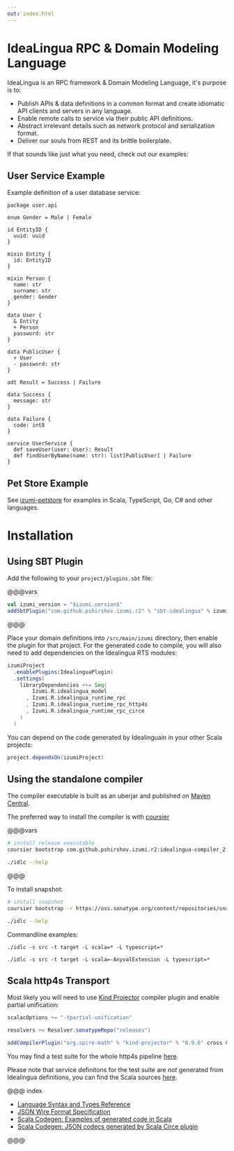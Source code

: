 ```yaml
---
out: index.html
---
```

IdeaLingua RPC & Domain Modeling Language
==================

IdeaLingua is an RPC framework & Domain Modeling Language, it's purpose is to:

* Publish APIs & data definitions in a common format and create idiomatic API clients and servers in any language.
* Enable remote calls to service via their public API definitions.
* Abstract irrelevant details such as network protocol and serialization format.
* Deliver our souls from REST and its brittle boilerplate.

If that sounds like just what you need, check out our examples:

## User Service Example

Example definition of a user database service:

```
package user.api

enum Gender = Male | Female

id EntityID {
  uuid: uuid
}

mixin Entity {
  id: EntityID
}

mixin Person {
  name: str
  surname: str
  gender: Gender
}

data User {
  & Entity
  + Person
  password: str
}

data PublicUser {
  + User
  - password: str
}

adt Result = Success | Failure

data Success {
  message: str
}

data Failure {
  code: int8
}

service UserService {
  def saveUser(user: User): Result
  def findUserByName(name: str): list[PublicUser] | Failure
}
```

## Pet Store Example

See [izumi-petstore](https://github.com/kaishh/izumi-petstore) for examples in Scala, TypeScript, Go, C# and other languages.

# Installation

## Using SBT Plugin

Add the following to your `project/plugins.sbt` file:

@@@vars

```scala
val izumi_version = "$izumi.version$"
addSbtPlugin("com.github.pshirshov.izumi.r2" % "sbt-idealingua" % izumi_version)
```

@@@

Place your domain definitions into `/src/main/izumi` directory, then enable the plugin for that project. 
For the generated code to compile, you will also need to add dependencies on the Idealingua RTS modules: 

```scala
izumiProject
  .enablePlugins(IdealinguaPlugin)
  .settings(
    libraryDependencies ++= Seq(
        Izumi.R.idealingua_model
      , Izumi.R.idealingua_runtime_rpc
      , Izumi.R.idealingua_runtime_rpc_http4s
      , Izumi.R.idealingua_runtime_rpc_circe
    )
  )
```

You can depend on the code generated by Idealinguain in your other Scala projects:

```scala
project.dependsOn(izumiProject)
```

## Using the standalone compiler

The compiler executable is built as an uberjar and published on [Maven Central](https://search.maven.org/).

The preferred way to install the compiler is with [coursier](https://github.com/coursier/coursier#command-line)

@@@vars

```bash
# install release executable
coursier bootstrap com.github.pshirshov.izumi.r2:idealingua-compiler_2.12:$izumi.version$ -o idlc

./idlc --help
```

@@@

To install snapshot:

```bash
# install snapshot
coursier bootstrap -r https://oss.sonatype.org/content/repositories/snapshots/ com.github.pshirshov.izumi.r2:idealingua-compiler_2.12:0.6.0-SNAPSHOT -o idlc

./idlc --help
```

Commandline examples:

```
./idlc -s src -t target -L scala=* -L typescript=*
```

```
./idlc -s src -t target -L scala=-AnyvalExtension -L typescript=*
```

## Scala http4s Transport

Most likely you will need to use [Kind Projector](https://github.com/non/kind-projector) compiler plugin and enable partial unification:

```scala
scalacOptions += "-Ypartial-unification"

resolvers += Resolver.sonatypeRepo("releases")

addCompilerPlugin("org.spire-math" % "kind-projector" % "0.9.6" cross CrossVersion.binary)
``` 

You may find a test suite for the whole http4s pipeline [here](blob/develop/idealingua/idealingua-runtime-rpc-http4s/src/test/scala/com/github/pshirshov/izumi/idealingua/runtime/rpc/http4s/Http4sServer.scala).

Please note that service definitons for the test suite are _not_ generated from Idealingua definitions, you can find the Scala sources [here](https://github.com/pshirshov/izumi-r2/tree/develop/idealingua/idealingua-test-defs/src/main/scala/com/github/pshirshov/izumi/r2/idealingua/test).

@@@ index

* [Language Syntax and Types Reference](language-reference.md)
* [JSON Wire Format Specification](json.md)
* [Scala Codegen: Examples of generated code in Scala](cogen.md)
* [Scala Codegen: JSON codecs generated by Scala Circe plugin](cogen-circe.md)

@@@
